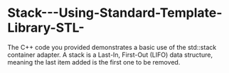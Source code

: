 # Stack---Using-Standard-Template-Library-STL-
The C++ code you provided demonstrates a basic use of the std::stack container adapter. A stack is a Last-In, First-Out (LIFO) data structure, meaning the last item added is the first one to be removed.
